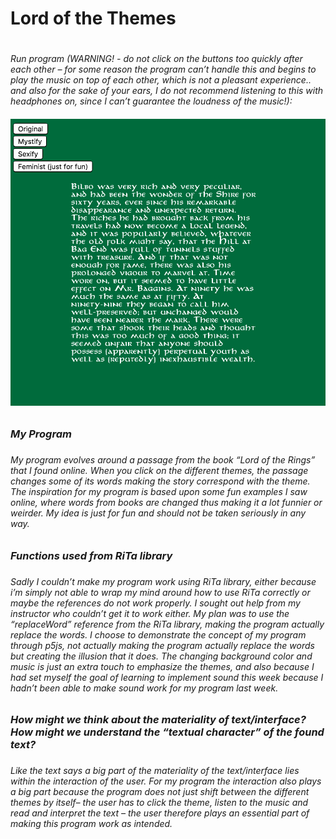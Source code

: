 <h1>Lord of the Themes<h1> 

<h6>Run program (WARNING! - do not click on the buttons too quickly after each other – for some reason the program can’t handle this and begins to play the music on top of each other, which is not a pleasant experience.. and also for the sake of your ears, I do not recommend listening to this with headphones on, since I can’t guarantee the loudness of the music!):  <https://mettezeuner.github.io/miniex_5-/empty-example/> <h6>

![ScreenShot](https://github.com/MetteZeuner/miniex_5-/blob/gh-pages/SkÃ¦rmbillede%202017-03-12%2016.24.54.png)

<h3>My Program<h3>

<h6>My program evolves around a passage from the book “Lord of the Rings” that I found online. When you click on the different themes, the passage changes some of its words making the story correspond with the theme. The inspiration for my program is based upon some fun examples I saw online, where words from books are changed thus making it a lot funnier or weirder. My idea is just for fun and should not be taken seriously in any way.<h6>

<h3>Functions used from RiTa library<h3>

<h6>Sadly I couldn’t make my program work using RiTa library, either because i’m simply not able to wrap my mind around how to use RiTa correctly or maybe the references do not work properly. I sought out help from my instructor who couldn’t get it to work either. My plan was to use the “replaceWord” reference from the RiTa library, making the program actually replace the words. I choose to demonstrate the concept of my program through p5js, not actually making the program actually replace the words but creating the illusion that it does. The changing background color and music is just an extra touch to emphasize the themes, and also because I had set myself the goal of learning to implement sound this week because I hadn’t been able to make sound work for my program last week.<h6>

<h3>How might we think about the materiality of text/interface? How might we understand the “textual character” of the found text?<h3>

<h6>Like the text says a big part of the materiality of the text/interface lies within the interaction of the user. For my program the interaction also plays a big part because the program does not just shift between the different themes by itself– the user has to click the theme, listen to the music and read and interpret the text – the user therefore plays an essential part of making this program work as intended.<h6>

